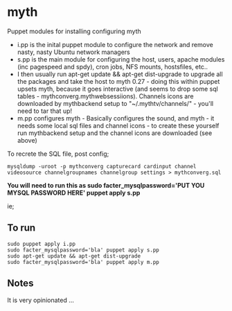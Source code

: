 myth
====

Puppet modules for installing configuring myth

* i.pp is the inital puppet module to configure the network and remove nasty, nasty Ubuntu network managers
* s.pp is the main module for configuring the host, users, apache modules (inc pagespeed and spdy), cron jobs, NFS mounts, hostsfiles, etc..
* I then usually run apt-get update && apt-get dist-upgrade to upgrade all the packages and take the host to myth 0.27 - doing this within puppet upsets myth, because it goes interactive (and seems to drop some sql tables - mythconverg.mythwebsessiions).   Channels icons are downloaded by mythbackend setup to "~/.mythtv/channels/" - you'll need to tar that up!
* m.pp configures myth - Basically configures the sound, and myth - it needs some local sql files and channel icons - to create these yourself run mythbackend setup and the channel icons are downloaded (see above)

To recrete the SQL file, post config;

`mysqldump -uroot -p mythconverg capturecard cardinput channel videosource channelgroupnames channelgroup settings > mythconverg.sql`

__You will need to run this as sudo facter_mysqlpassword='PUT YOU MYSQL PASSWORD HERE' puppet apply s.pp__ 

ie;

To run
------
    sudo puppet apply i.pp
    sudo facter_mysqlpassword='bla' puppet apply s.pp
    sudo apt-get update && apt-get dist-upgrade
    sudo facter_mysqlpassword='bla' puppet apply m.pp

Notes
-----

It is very opinionated ...

